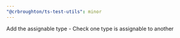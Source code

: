 ```yaml
---
"@crbroughton/ts-test-utils": minor
---
```


Add the assignable type - Check one type is assignable to another

